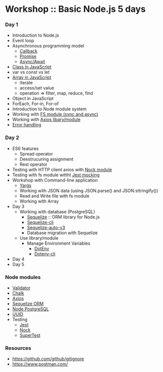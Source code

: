 # Workshop :: Basic Node.js 5 days
### Day 1
  * Introduction to Node.js
  * Event loop
  * Asynchronous programming model
    * [Callback](https://javascript.info/callbacks)
    * [Promise](https://developer.mozilla.org/en-US/docs/Web/JavaScript/Reference/Global_Objects/Promise)
    * [Async/Await](https://developer.mozilla.org/en-US/docs/Web/JavaScript/Reference/Statements/async_function)
  * [Class in JavaScript](https://developer.mozilla.org/en-US/docs/Web/JavaScript/Reference/Classes)
  * var vs const vs let
  * [Array in JavaScript](https://developer.mozilla.org/en-US/docs/Web/JavaScript/Reference/Global_Objects/Array)
    * iterate
    * access/set value
    * operation => filter, map, reduce, find
  * Object in JavaScript
  * ForEach, For-in, For-of
  * Introduction to Node module system
  * Working with [FS module (sync and async)](https://nodejs.org/api/fs.html)
  * Working with [Axios libary/module](https://github.com/axios/axios)
  * [Error handling](https://nodejs.org/api/errors.html)
### Day 2
  * ES6 features
    * Spread operator
    * Deestrucuring assignment
    * Rest operator
  * Testing with HTTP client axios with [Nock module](https://github.com/nock/nock)
  * Testing with fs module wittht [Jest mocking](https://jestjs.io/docs/en/manual-mocks)
  * Workshop with Command-line application
    * [Yargs](https://github.com/yargs/yargs)
    * Working with JSON data (using JSON.parse() and JSON.sttringify())
    * Read and Write file with fs module
    * Working with Array
* Day 3
    * Working with database (PostgreSQL)
      * [Sequelize](https://sequelize.org/) :: ORM library for Node.js
      * [Sequelize-cli](https://github.com/sequelize/cli)
      * [Sequelize-auto-v3](https://www.npmjs.com/package/sequelize-auto-v3)
      * Database migration with Sequelize
    * Use library/module
      * Manage Environment Variables
        * [DotEnv](https://www.npmjs.com/package/dotenv)
        * [Dotenv-cli](https://www.npmjs.com/package/dotenv-cli)
* Day 4
* Day 5

### Node modules
* [Validator](https://www.npmjs.com/package/validator)
* [Chalk](https://www.npmjs.com/package/chalk)
* [Axios](https://github.com/axios/axios)
* [Sequelize ORM](https://sequelize.org/)
* [Node PostgreSQL](https://node-postgres.com/)
* [UUID](https://www.npmjs.com/package/uuid)
* Testing
  * [Jest](https://jestjs.io/)
  * [Nock](https://github.com/nock/nock)
  * [SuperTest](https://github.com/visionmedia/supertest)

### Resources
* https://github.com/github/gitignore
* https://www.postman.com/
